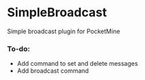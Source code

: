 SimpleBroadcast
===============

Simple broadcast plugin for PocketMine

### To-do:
- Add command to set and delete messages
- Add broadcast command
